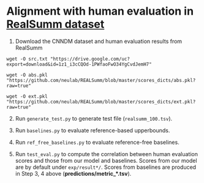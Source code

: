 # Alignment with human evaluation in [RealSumm dataset](https://github.com/neulab/REALSumm)

1. Download the CNNDM dataset and human evaluation results from RealSumm
```
wget -O src.txt "https://drive.google.com/uc?export=download&id=1z1_i3cCQOd-1PWfaoFwO34YgCvdJemH7"

wget -O abs.pkl "https://github.com/neulab/REALSumm/blob/master/scores_dicts/abs.pkl?raw=true"

wget -O ext.pkl "https://github.com/neulab/REALSumm/blob/master/scores_dicts/ext.pkl?raw=true"
```

2. Run ``generate_test.py`` to generate test file (``realsumm_100.tsv``).

3. Run ``baselines.py`` to evaluate reference-based upperbounds.

4. Run ``ref_free_baselines.py`` to evaluate reference-free baselines.

5. Run ``test_eval.py`` to compute the correlation between human evaluation scores and those from our model and baselines. Scores from our model are by default under `exp/result*/`. Scores from baselines are produced in Step 3, 4 above (**predictions/metric_*.tsv**). 
